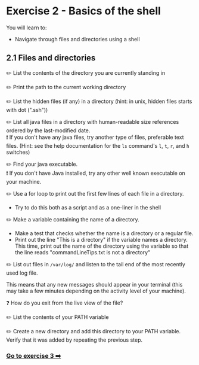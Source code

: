 # Exercise 2 - Basics of the shell

You will learn to:

- Navigate through files and directories using a shell

## 2.1 Files and directories

:pencil2: List the contents of the directory you are currently standing in

:pencil2: Print the path to the current working directory

:pencil2: List the hidden files (if any) in a directory (hint: in unix, hidden files starts with dot (".ssh"))

:pencil2: List all java files in a directory with human-readable size references ordered
  by the last-modified date.         
:exclamation: If you don't have any java files, try another type of files, preferable text files. (Hint: see the help documentation for the `ls` command's `l`, `t`, `r`, and `h` switches)

:pencil2: Find your java executable.          
:exclamation: If you don't have Java installed, try any other well known executable on your machine.

:pencil2: Use a for loop to print out the first few lines of each file in a directory.
  - Try to do this both as a script and as a one-liner in the shell

:pencil2: Make a variable containing the name of a directory. 
  - Make a test that checks whether the name is a directory or a regular file.
  - Print out the line "This is a directory" if the variable names a directory. This time, print out the name of
  the directory using the variable so that the line reads "commandLineTips.txt
  is not a directory"

:pencil2: List out files in `/var/log/` and listen to the tail end of the most recently
  used log file. 
  
This means that any new messages should appear in your terminal (this may take a few minutes depending on the activity level of your
  machine). 
  
:question: How do you exit from the live view of the file?

:pencil2: List the contents of your PATH variable

:pencil2: Create a new directory and add this directory to your PATH variable. Verify that it was added by repeating the previous step.

### [Go to exercise 3 :arrow_right:](./exercise-3.md)
